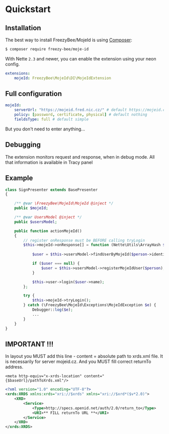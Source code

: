 Quickstart
==========


Installation
------------

The best way to install FreezyBee/MojeId is using  [Composer](http://getcomposer.org/):

```sh
$ composer require freezy-bee/moje-id
```

With Nette `2.3` and newer, you can enable the extension using your neon config.

```yml
extensions:
	mojeId: FreezyBee\MojeId\DI\MojeIdExtension
```

Full configuration
------------------

```yml
mojeId:
	serverUrl: "https://mojeid.fred.nic.cz/" # default https://mojeid.cz/
	policy: [password, certificate, physical] # default nothing
	fieldsType: full # default simple
```

But you don't need to enter anything... 


Debugging
---------

The extension monitors request and response, when in debug mode. All that information is available in Tracy panel



Example
-------

```php
class SignPresenter extends BasePresenter
{

	/** @var \FreezyBee\MojeId\MojeId @inject */
	public $mojeId;

	/** @var UsersModel @inject */
	public $usersModel;

	public function actionMojeId()
	{
		// register onResponse must be BEFORE calling tryLogin
		$this->mojeId->onResponse[] = function (Nette\Utils\ArrayHash $person) {
			
			$user = $this->usersModel->findUserByMojeId($person->identity);

			if ($user === null) {
				$user = $this->usersModel->registerMojeIdUser($person);
			}

			$this->user->login($user->name);
		};

		try {
			$this->mojeId->tryLogin();
		} catch (\FreezyBee\MojeId\Exceptions\MojeIdException $e) {
			Debugger::log($e);
			...
		}
	}
}
```

IMPORTANT !!!
-------------

In layout you MUST add this line - content = absolute path to xrds.xml file. 
It is necessarily for server mojeid.cz. And you MUST fill correct returnTo address.

```smarty
<meta http-equiv="x-xrds-location" content="{$baseUrl}/pathToXrds.xml"/>
```

```xml
<?xml version="1.0" encoding="UTF-8"?>
<xrds:XRDS xmlns:xrds="xri://$xrds" xmlns="xri://$xrd*($v*2.0)">
    <XRD>
        <Service>
            <Type>http://specs.openid.net/auth/2.0/return_to</Type>
            <URI>** FILL returnTo URL **</URI>
        </Service>
    </XRD>
</xrds:XRDS>
```